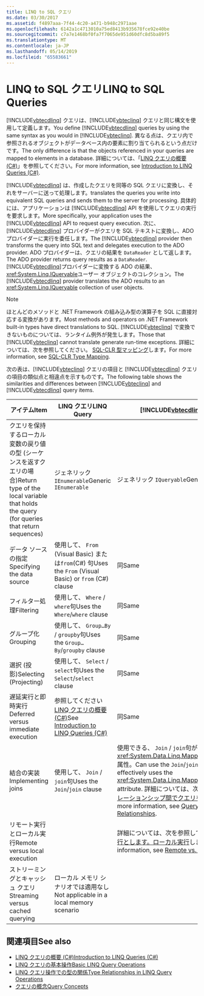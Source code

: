 ```yaml
---
title: LINQ to SQL クエリ
ms.date: 03/30/2017
ms.assetid: f4897aaa-7f44-4c20-a471-b948c2971aae
ms.openlocfilehash: 6142a1c4713010a75ed8413b935678fce92e40be
ms.sourcegitcommit: c7a7e1468bf0fa7f7065de951d60dfc8d5ba89f5
ms.translationtype: MT
ms.contentlocale: ja-JP
ms.lasthandoff: 05/14/2019
ms.locfileid: "65583661"
---
```

# <a name="linq-to-sql-queries"></a><span data-ttu-id="ff9b8-102">LINQ to SQL クエリ</span><span class="sxs-lookup"><span data-stu-id="ff9b8-102">LINQ to SQL Queries</span></span>
<span data-ttu-id="ff9b8-103">[!INCLUDE[vbtecdlinq](../../../../../../includes/vbtecdlinq-md.md)] クエリは、[!INCLUDE[vbteclinq](../../../../../../includes/vbteclinq-md.md)] クエリと同じ構文を使用して定義します。</span><span class="sxs-lookup"><span data-stu-id="ff9b8-103">You define [!INCLUDE[vbtecdlinq](../../../../../../includes/vbtecdlinq-md.md)] queries by using the same syntax as you would in [!INCLUDE[vbteclinq](../../../../../../includes/vbteclinq-md.md)].</span></span> <span data-ttu-id="ff9b8-104">異なる点は、クエリ内で参照されるオブジェクトがデータベース内の要素に割り当てられるという点だけです。</span><span class="sxs-lookup"><span data-stu-id="ff9b8-104">The only difference is that the objects referenced in your queries are mapped to elements in a database.</span></span> <span data-ttu-id="ff9b8-105">詳細については、「[LINQ クエリの概要 (C#)](~/docs/csharp/programming-guide/concepts/linq/introduction-to-linq-queries.md)」を参照してください。</span><span class="sxs-lookup"><span data-stu-id="ff9b8-105">For more information, see [Introduction to LINQ Queries (C#)](~/docs/csharp/programming-guide/concepts/linq/introduction-to-linq-queries.md).</span></span>  
  
 [!INCLUDE[vbtecdlinq](../../../../../../includes/vbtecdlinq-md.md)] <span data-ttu-id="ff9b8-106">は、作成したクエリを同等の SQL クエリに変換し、それをサーバーに送って処理します。</span><span class="sxs-lookup"><span data-stu-id="ff9b8-106">translates the queries you write into equivalent SQL queries and sends them to the server for processing.</span></span> <span data-ttu-id="ff9b8-107">具体的には、アプリケーションは [!INCLUDE[vbtecdlinq](../../../../../../includes/vbtecdlinq-md.md)] API を使用してクエリの実行を要求します。</span><span class="sxs-lookup"><span data-stu-id="ff9b8-107">More specifically, your application uses the [!INCLUDE[vbtecdlinq](../../../../../../includes/vbtecdlinq-md.md)] API to request query execution.</span></span> <span data-ttu-id="ff9b8-108">次に、[!INCLUDE[vbtecdlinq](../../../../../../includes/vbtecdlinq-md.md)] プロバイダーがクエリを SQL テキストに変換し、ADO プロバイダーに実行を委任します。</span><span class="sxs-lookup"><span data-stu-id="ff9b8-108">The [!INCLUDE[vbtecdlinq](../../../../../../includes/vbtecdlinq-md.md)] provider then transforms the query into SQL text and delegates execution to the ADO provider.</span></span> <span data-ttu-id="ff9b8-109">ADO プロバイダーは、クエリの結果を `DataReader` として返します。</span><span class="sxs-lookup"><span data-stu-id="ff9b8-109">The ADO provider returns query results as a `DataReader`.</span></span> <span data-ttu-id="ff9b8-110">[!INCLUDE[vbtecdlinq](../../../../../../includes/vbtecdlinq-md.md)]プロバイダーに変換する ADO の結果、<xref:System.Linq.IQueryable>ユーザー オブジェクトのコレクション。</span><span class="sxs-lookup"><span data-stu-id="ff9b8-110">The [!INCLUDE[vbtecdlinq](../../../../../../includes/vbtecdlinq-md.md)] provider translates the ADO results to an <xref:System.Linq.IQueryable> collection of user objects.</span></span>  
  
> [!NOTE]
>  <span data-ttu-id="ff9b8-111">ほとんどのメソッドと .NET Framework の組み込み型の演算子を SQL に直接対応する変換があります。</span><span class="sxs-lookup"><span data-stu-id="ff9b8-111">Most methods and operators on .NET Framework built-in types have direct translations to SQL.</span></span> <span data-ttu-id="ff9b8-112">[!INCLUDE[vbteclinq](../../../../../../includes/vbteclinq-md.md)] で変換できないものについては、ランタイム例外が発生します。</span><span class="sxs-lookup"><span data-stu-id="ff9b8-112">Those that [!INCLUDE[vbteclinq](../../../../../../includes/vbteclinq-md.md)] cannot translate generate run-time exceptions.</span></span> <span data-ttu-id="ff9b8-113">詳細については、次を参照してください。 [SQL-CLR 型マッピング](../../../../../../docs/framework/data/adonet/sql/linq/sql-clr-type-mapping.md)します。</span><span class="sxs-lookup"><span data-stu-id="ff9b8-113">For more information, see [SQL-CLR Type Mapping](../../../../../../docs/framework/data/adonet/sql/linq/sql-clr-type-mapping.md).</span></span>  
  
 <span data-ttu-id="ff9b8-114">次の表は、[!INCLUDE[vbteclinq](../../../../../../includes/vbteclinq-md.md)] クエリの項目と [!INCLUDE[vbtecdlinq](../../../../../../includes/vbtecdlinq-md.md)] クエリの項目の類似点と相違点を示すものです。</span><span class="sxs-lookup"><span data-stu-id="ff9b8-114">The following table shows the similarities and differences between [!INCLUDE[vbteclinq](../../../../../../includes/vbteclinq-md.md)] and [!INCLUDE[vbtecdlinq](../../../../../../includes/vbtecdlinq-md.md)] query items.</span></span>  
  
|<span data-ttu-id="ff9b8-115">アイテム</span><span class="sxs-lookup"><span data-stu-id="ff9b8-115">Item</span></span>|<span data-ttu-id="ff9b8-116">LINQ クエリ</span><span class="sxs-lookup"><span data-stu-id="ff9b8-116">LINQ Query</span></span>|[!INCLUDE[vbtecdlinq](../../../../../../includes/vbtecdlinq-md.md)] <span data-ttu-id="ff9b8-117">クエリ</span><span class="sxs-lookup"><span data-stu-id="ff9b8-117">Query</span></span>|  
|----------|----------------|----------------------------------------------------------------------|  
|<span data-ttu-id="ff9b8-118">クエリを保持するローカル変数の戻り値の型 (シーケンスを返すクエリの場合)</span><span class="sxs-lookup"><span data-stu-id="ff9b8-118">Return type of the local variable that holds the query (for queries that return sequences)</span></span>|<span data-ttu-id="ff9b8-119">ジェネリック `IEnumerable`</span><span class="sxs-lookup"><span data-stu-id="ff9b8-119">Generic `IEnumerable`</span></span>|<span data-ttu-id="ff9b8-120">ジェネリック `IQueryable`</span><span class="sxs-lookup"><span data-stu-id="ff9b8-120">Generic `IQueryable`</span></span>|  
|<span data-ttu-id="ff9b8-121">データ ソースの指定</span><span class="sxs-lookup"><span data-stu-id="ff9b8-121">Specifying the data source</span></span>|<span data-ttu-id="ff9b8-122">使用して、 `From` (Visual Basic) または`from`(C#) 句</span><span class="sxs-lookup"><span data-stu-id="ff9b8-122">Uses the `From` (Visual Basic) or `from` (C#) clause</span></span>|<span data-ttu-id="ff9b8-123">同</span><span class="sxs-lookup"><span data-stu-id="ff9b8-123">Same</span></span>|  
|<span data-ttu-id="ff9b8-124">フィルター処理</span><span class="sxs-lookup"><span data-stu-id="ff9b8-124">Filtering</span></span>|<span data-ttu-id="ff9b8-125">使用して、 `Where` / `where`句</span><span class="sxs-lookup"><span data-stu-id="ff9b8-125">Uses the `Where`/`where` clause</span></span>|<span data-ttu-id="ff9b8-126">同</span><span class="sxs-lookup"><span data-stu-id="ff9b8-126">Same</span></span>|  
|<span data-ttu-id="ff9b8-127">グループ化</span><span class="sxs-lookup"><span data-stu-id="ff9b8-127">Grouping</span></span>|<span data-ttu-id="ff9b8-128">使用して、 `Group…By` / `groupby`句</span><span class="sxs-lookup"><span data-stu-id="ff9b8-128">Uses the `Group…By`/`groupby` clause</span></span>|<span data-ttu-id="ff9b8-129">同</span><span class="sxs-lookup"><span data-stu-id="ff9b8-129">Same</span></span>|  
|<span data-ttu-id="ff9b8-130">選択 (投影)</span><span class="sxs-lookup"><span data-stu-id="ff9b8-130">Selecting (Projecting)</span></span>|<span data-ttu-id="ff9b8-131">使用して、 `Select` / `select`句</span><span class="sxs-lookup"><span data-stu-id="ff9b8-131">Uses the `Select`/`select` clause</span></span>|<span data-ttu-id="ff9b8-132">同</span><span class="sxs-lookup"><span data-stu-id="ff9b8-132">Same</span></span>|  
|<span data-ttu-id="ff9b8-133">遅延実行と即時実行</span><span class="sxs-lookup"><span data-stu-id="ff9b8-133">Deferred versus immediate execution</span></span>|<span data-ttu-id="ff9b8-134">参照してください[LINQ クエリの概要 (C#)](~/docs/csharp/programming-guide/concepts/linq/introduction-to-linq-queries.md)</span><span class="sxs-lookup"><span data-stu-id="ff9b8-134">See [Introduction to LINQ Queries (C#)](~/docs/csharp/programming-guide/concepts/linq/introduction-to-linq-queries.md)</span></span>|<span data-ttu-id="ff9b8-135">同</span><span class="sxs-lookup"><span data-stu-id="ff9b8-135">Same</span></span>|  
|<span data-ttu-id="ff9b8-136">結合の実装</span><span class="sxs-lookup"><span data-stu-id="ff9b8-136">Implementing joins</span></span>|<span data-ttu-id="ff9b8-137">使用して、 `Join` / `join`句</span><span class="sxs-lookup"><span data-stu-id="ff9b8-137">Uses the `Join`/`join` clause</span></span>|<span data-ttu-id="ff9b8-138">使用できる、 `Join` / `join`句がより効果的に使用して、<xref:System.Data.Linq.Mapping.AssociationAttribute>属性。</span><span class="sxs-lookup"><span data-stu-id="ff9b8-138">Can use the `Join`/`join` clause, but more effectively uses the <xref:System.Data.Linq.Mapping.AssociationAttribute> attribute.</span></span> <span data-ttu-id="ff9b8-139">詳細については、次を参照してください。[リレーションシップ間でクエリを実行する](../../../../../../docs/framework/data/adonet/sql/linq/querying-across-relationships.md)します。</span><span class="sxs-lookup"><span data-stu-id="ff9b8-139">For more information, see [Querying Across Relationships](../../../../../../docs/framework/data/adonet/sql/linq/querying-across-relationships.md).</span></span>|  
|<span data-ttu-id="ff9b8-140">リモート実行とローカル実行</span><span class="sxs-lookup"><span data-stu-id="ff9b8-140">Remote versus local execution</span></span>||<span data-ttu-id="ff9b8-141">詳細については、次を参照してください。[リモート実行とします。ローカル実行](../../../../../../docs/framework/data/adonet/sql/linq/remote-vs-local-execution.md)します。</span><span class="sxs-lookup"><span data-stu-id="ff9b8-141">For more information, see [Remote vs. Local Execution](../../../../../../docs/framework/data/adonet/sql/linq/remote-vs-local-execution.md).</span></span>|  
|<span data-ttu-id="ff9b8-142">ストリーミングとキャッシュ クエリ</span><span class="sxs-lookup"><span data-stu-id="ff9b8-142">Streaming versus cached querying</span></span>|<span data-ttu-id="ff9b8-143">ローカル メモリ シナリオでは適用なし</span><span class="sxs-lookup"><span data-stu-id="ff9b8-143">Not applicable in a local memory scenario</span></span>||  
  
## <a name="see-also"></a><span data-ttu-id="ff9b8-144">関連項目</span><span class="sxs-lookup"><span data-stu-id="ff9b8-144">See also</span></span>

- [<span data-ttu-id="ff9b8-145">LINQ クエリの概要 (C#)</span><span class="sxs-lookup"><span data-stu-id="ff9b8-145">Introduction to LINQ Queries (C#)</span></span>](~/docs/csharp/programming-guide/concepts/linq/introduction-to-linq-queries.md)
- [<span data-ttu-id="ff9b8-146">LINQ クエリの基本操作</span><span class="sxs-lookup"><span data-stu-id="ff9b8-146">Basic LINQ Query Operations</span></span>](~/docs/csharp/programming-guide/concepts/linq/basic-linq-query-operations.md)
- [<span data-ttu-id="ff9b8-147">LINQ クエリ操作での型の関係</span><span class="sxs-lookup"><span data-stu-id="ff9b8-147">Type Relationships in LINQ Query Operations</span></span>](~/docs/csharp/programming-guide/concepts/linq/type-relationships-in-linq-query-operations.md)
- [<span data-ttu-id="ff9b8-148">クエリの概念</span><span class="sxs-lookup"><span data-stu-id="ff9b8-148">Query Concepts</span></span>](../../../../../../docs/framework/data/adonet/sql/linq/query-concepts.md)
